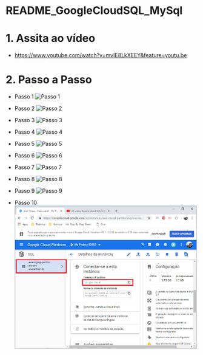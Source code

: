 # README_GoogleCloudSQL_MySql


# 1. Assita ao vídeo

* https://www.youtube.com/watch?v=mvIE8LkXEEY&feature=youtu.be


# 2. Passo a Passo

* Passo 1
![Passo 1](doc/GoogleCloudSQL-1.PNG)

* Passo 2
![Passo 2](doc/GoogleCloudSQL-2.PNG)

* Passo 3
![Passo 3](doc/GoogleCloudSQL-3.PNG)

* Passo 4
![Passo 4](doc/GoogleCloudSQL-4.PNG)

* Passo 5
![Passo 5](doc/GoogleCloudSQL-5.PNG)

* Passo 6
![Passo 6](doc/GoogleCloudSQL-6.PNG)

* Passo 7
![Passo 7](doc/GoogleCloudSQL-7.PNG)

* Passo 8
![Passo 8](doc/GoogleCloudSQL-8.PNG)

* Passo 9
![Passo 9](doc/GoogleCloudSQL-9.PNG)

* Passo 10
![Passo 10](doc/GoogleCloudSQL-10.PNG)

